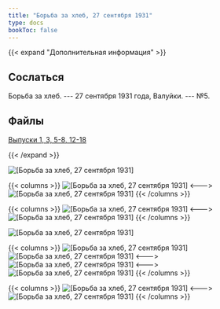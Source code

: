 ```yaml
---
title: "Борьба за хлеб, 27 сентября 1931"
type: docs
bookToc: false
---
```


{{< expand "Дополнительная информация" >}}
## Сослаться
Борьба за хлеб. --- 27 сентября 1931 года, Валуйки. --- №5.

## Файлы
[Выпуски 1, 3, 5-8, 12-18](https://www.dropbox.com/sh/50z8z60lnngpw6v/AACsfwQfvZdqys5XYXXGaw8Ka?dl=0)

{{< /expand >}}

![[Борьба за хлеб, 27 сентября 1931]](/static/img/papers/h/5/25.jpg)

{{< columns >}}
![[Борьба за хлеб, 27 сентября 1931]](/static/img/papers/h/5/27.jpg)
<--->
![[Борьба за хлеб, 27 сентября 1931]](/static/img/papers/h/5/28.jpg)
{{< /columns >}}

{{< columns >}}
![[Борьба за хлеб, 27 сентября 1931]](/static/img/papers/h/5/29.jpg)
<--->
![[Борьба за хлеб, 27 сентября 1931]](/static/img/papers/h/5/30.jpg)
{{< /columns >}}

![[Борьба за хлеб, 27 сентября 1931]](/static/img/papers/h/5/31.jpg)

{{< columns >}}
![[Борьба за хлеб, 27 сентября 1931]](/static/img/papers/h/5/32.jpg)
![[Борьба за хлеб, 27 сентября 1931]](/static/img/papers/h/5/33.jpg)
<--->
![[Борьба за хлеб, 27 сентября 1931]](/static/img/papers/h/5/35.jpg)
<--->
![[Борьба за хлеб, 27 сентября 1931]](/static/img/papers/h/5/37.jpg)
{{< /columns >}}

{{< columns >}}
![[Борьба за хлеб, 27 сентября 1931]](/static/img/papers/h/5/34.jpg)
<--->
![[Борьба за хлеб, 27 сентября 1931]](/static/img/papers/h/5/36.jpg)
{{< /columns >}}

